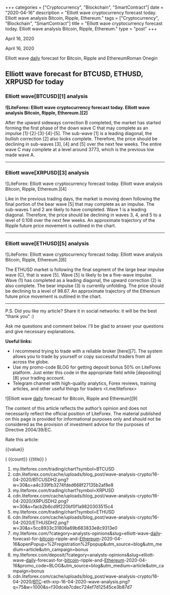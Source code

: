 +++
categories = ["Cryptocurrency", "Blockchain", "SmartContract"]
date = "2020-04-16"
description = "Elliott wave cryptocurrency forecast today. Elliott wave analysis Bitcoin, Ripple, Ethereum."
tags = ["Cryptocurrency", "Blockchain", "SmartContract"]
title = "Elliott wave cryptocurrency forecast today. Elliott wave analysis Bitcoin, Ripple, Ethereum."
type = "post"
+++

April 16, 2020

April 16, 2020

Elliott wave [daily](https://www.fintecher.org/2020/03/03/forex-trading-daily-strategy/) forecast for Bitcoin, Ripple and EthereumRoman Onegin

## Elliott wave forecast for BTCUSD, ETHUSD, XRPUSD for today

###  **Elliott wave[BTCUSD][1] analysis**

 **![LiteForex: Elliott wave cryptocurrency forecast today. Elliott wave
analysis Bitcoin, Ripple, Ethereum.][2]**

After the upward sideways correction B completed, the market has started
forming the first phase of the down wave C that may complete as an
impulse [1]-[2]-[3]-[4]-[5]. The sub-wave [1] is a leading diagonal, the
bullish correction [2] also looks complete. Therefore, the price should
be declining in sub-waves [3], [4] and [5] over the next few weeks. The
entire wave C may complete at a level around 3773, which is the previous
low made wave A.

* * *

###  **Elliott wave[XRPUSD][3] analysis**

![LiteForex: Elliott wave cryptocurrency forecast today. Elliott wave
analysis Bitcoin, Ripple, Ethereum.][4]

Like in the previous trading days, the market is moving down following
the final portion of the bear wave [5] that may complete as an impulse.
The sub-waves 1 and 2 are likely to have completed. Wave 1 is a leading
diagonal. Therefore, the price should be declining in waves 3, 4, and 5
to a level of 0.108 over the next few weeks. An approximate trajectory
of the Ripple future price movement is outlined in the chart.

* * *

###  **Elliott wave[ETHUSD][5] analysis**

![LiteForex: Elliott wave cryptocurrency forecast today. Elliott wave
analysis Bitcoin, Ripple, Ethereum.][6]

The ETHUSD market is following the final segment of the large bear
impulse wave (C), that is wave [5]. Wave [5] is likely to be a five-wave
impulse. Wave (1) has completed as a leading diagonal, the upward
correction (2) is also complete. The bear impulse (3) is currently
unfolding. The price should be declining to a level of 98.67. An
approximate trajectory of the Ethereum future price movement is outlined
in the chart.

* * *

P.S. Did you like my article? Share it in social networks: it will be
the best “thank you" :)

Ask me questions and comment below. I’ll be glad to answer your
questions and give necessary explanations.

 **Useful links:**

  * I recommend trying to trade with a reliable broker [here][7]. The system allows you to trade by yourself or copy successful traders from all across the globe.
  * Use my promo-code BLOG for getting deposit bonus 50% on LiteForex platform. Just enter this code in the appropriate field while [depositing][8] your trading account.
  * Telegram channel with high-quality analytics, Forex reviews, training articles, and other useful things for traders <t.me/liteforex>

![Elliott wave [daily](https://www.fintecher.org/2020/03/03/forex-trading-daily-strategy/) forecast for Bitcoin, Ripple and Ethereum][9]

The content of this article reflects the author’s opinion and does not
necessarily reflect the official position of LiteForex. The material
published on this page is provided for informational purposes only and
should not be considered as the provision of investment advice for the
purposes of Directive 2004/39/EC.

Rate this article:

{{value}}

( {{count}} {{title}} )

   1. my.liteforex.com/trading/chart?symbol=BTCUSD
   2. cdn.liteforex.com/cache/uploads/blog_post/wave-analysis-crypto/16-04-2020/BTCUSDH2.png?w=30&s=a4c339fb3274fded668f27135b2af8e8
   3. my.liteforex.com/trading/chart?symbol=XRPUSD
   4. cdn.liteforex.com/cache/uploads/blog_post/wave-analysis-crypto/16-04-2020/XRPUSDH2.png?w=30&s=facb2b6cd9f220bf0f1a9820303515c4
   5. my.liteforex.com/trading/chart?symbol=ETHUSD
   6. cdn.liteforex.com/cache/uploads/blog_post/wave-analysis-crypto/16-04-2020/ETHUSDH2.png?w=30&s=5cc8933c31806a69b683833e8c9313e0
   7. my.liteforex.com/?category=analysts-opinions&slug=elliott-wave-[daily](https://www.fintecher.org/2020/03/03/forex-trading-daily-strategy/)-forecast-for-[bitcoin](https://www.letsplayfx.com/blog/forex-for-bitcoin/)-ripple-and-[Ethereum](https://www.playgroundfx.com/blog/the-creator-of-ethereum/)-2020-04-16&openPopup=%2Fregistration%2Fpopup&utm_source=blog&utm_medium=article&utm_campaign=bonus
   8. my.liteforex.com/deposit/?category=analysts-opinions&slug=elliott-wave-[daily](https://www.fintecher.org/2020/03/03/forex-trading-daily-strategy/)-forecast-for-[bitcoin](https://www.letsplayfx.com/blog/forex-for-bitcoin/)-ripple-and-[Ethereum](https://www.playgroundfx.com/blog/the-creator-of-ethereum/)-2020-04-16&promo_code=BLOG&utm_source=blog&utm_medium=article&utm_campaign=bonus
   9. cdn.liteforex.com/cache/uploads/blog_post/wave-analysis-crypto/16-04-2020/[BTC](https://www.playgroundfx.com/blog/who-is-the-creator-of-bitcoin/)-eth-xrp-16-04-2020-wave-analysis.png?q=75&w=1000&s=f30dceb7cdec724ef7d12545ce3b87d7